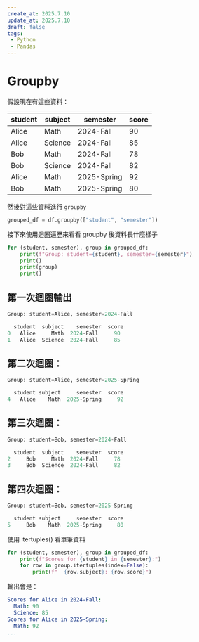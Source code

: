 ```yaml
---
create_at: 2025.7.10
update_at: 2025.7.10
draft: false
tags: 
 - Python
 - Pandas
---
```


# Groupby

假設現在有這些資料：

|student|subject|semester|score|
|---|---|---|---|
|Alice|Math|2024-Fall|90|
|Alice|Science|2024-Fall|85|
|Bob|Math|2024-Fall|78|
|Bob|Science|2024-Fall|82|
|Alice|Math|2025-Spring|92|
|Bob|Math|2025-Spring|80|

然後對這些資料進行 `groupby`

```python
grouped_df = df.groupby(["student", "semester"])
```

接下來使用迴圈遍歷來看看 groupby 後資料長什麼樣子

```python
for (student, semester), group in grouped_df:
    print(f"Group: student={student}, semester={semester}")
    print()
    print(group)
    print()

```

## 第一次迴圈輸出

```python
Group: student=Alice, semester=2024-Fall

  student  subject    semester  score
0   Alice     Math  2024-Fall     90
1   Alice  Science  2024-Fall     85
```

## 第二次迴圈：
```python
Group: student=Alice, semester=2025-Spring

  student subject     semester  score
4   Alice    Math  2025-Spring     92
```

## 第三次迴圈：

```python
Group: student=Bob, semester=2024-Fall

  student  subject    semester  score
2     Bob     Math  2024-Fall     78
3     Bob  Science  2024-Fall     82
```
## 第四次迴圈：

```python
Group: student=Bob, semester=2025-Spring

  student subject     semester  score
5     Bob    Math  2025-Spring     80
```

使用 itertuples() 看單筆資料

```python
for (student, semester), group in grouped_df:
    print(f"Scores for {student} in {semester}:")
    for row in group.itertuples(index=False):
        print(f"  {row.subject}: {row.score}")
```

輸出會是：

```yaml
Scores for Alice in 2024-Fall:
  Math: 90
  Science: 85
Scores for Alice in 2025-Spring:
  Math: 92
...
```